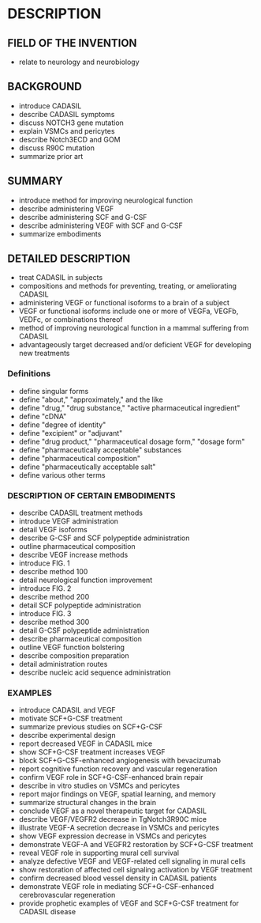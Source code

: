 # DESCRIPTION

## FIELD OF THE INVENTION

- relate to neurology and neurobiology

## BACKGROUND

- introduce CADASIL
- describe CADASIL symptoms
- discuss NOTCH3 gene mutation
- explain VSMCs and pericytes
- describe Notch3ECD and GOM
- discuss R90C mutation
- summarize prior art

## SUMMARY

- introduce method for improving neurological function
- describe administering VEGF
- describe administering SCF and G-CSF
- describe administering VEGF with SCF and G-CSF
- summarize embodiments

## DETAILED DESCRIPTION

- treat CADASIL in subjects
- compositions and methods for preventing, treating, or ameliorating CADASIL
- administering VEGF or functional isoforms to a brain of a subject
- VEGF or functional isoforms include one or more of VEGFa, VEGFb, VEDFc, or combinations thereof
- method of improving neurological function in a mammal suffering from CADASIL
- advantageously target decreased and/or deficient VEGF for developing new treatments

### Definitions

- define singular forms
- define "about," "approximately," and the like
- define "drug," "drug substance," "active pharmaceutical ingredient"
- define "cDNA"
- define "degree of identity"
- define "excipient" or "adjuvant"
- define "drug product," "pharmaceutical dosage form," "dosage form"
- define "pharmaceutically acceptable" substances
- define "pharmaceutical composition"
- define "pharmaceutically acceptable salt"
- define various other terms

### DESCRIPTION OF CERTAIN EMBODIMENTS

- describe CADASIL treatment methods
- introduce VEGF administration
- detail VEGF isoforms
- describe G-CSF and SCF polypeptide administration
- outline pharmaceutical composition
- describe VEGF increase methods
- introduce FIG. 1
- describe method 100
- detail neurological function improvement
- introduce FIG. 2
- describe method 200
- detail SCF polypeptide administration
- introduce FIG. 3
- describe method 300
- detail G-CSF polypeptide administration
- describe pharmaceutical composition
- outline VEGF function bolstering
- describe composition preparation
- detail administration routes
- describe nucleic acid sequence administration

### EXAMPLES

- introduce CADASIL and VEGF
- motivate SCF+G-CSF treatment
- summarize previous studies on SCF+G-CSF
- describe experimental design
- report decreased VEGF in CADASIL mice
- show SCF+G-CSF treatment increases VEGF
- block SCF+G-CSF-enhanced angiogenesis with bevacizumab
- report cognitive function recovery and vascular regeneration
- confirm VEGF role in SCF+G-CSF-enhanced brain repair
- describe in vitro studies on VSMCs and pericytes
- report major findings on VEGF, spatial learning, and memory
- summarize structural changes in the brain
- conclude VEGF as a novel therapeutic target for CADASIL
- describe VEGF/VEGFR2 decrease in TgNotch3R90C mice
- illustrate VEGF-A secretion decrease in VSMCs and pericytes
- show VEGF expression decrease in VSMCs and pericytes
- demonstrate VEGF-A and VEGFR2 restoration by SCF+G-CSF treatment
- reveal VEGF role in supporting mural cell survival
- analyze defective VEGF and VEGF-related cell signaling in mural cells
- show restoration of affected cell signaling activation by VEGF treatment
- confirm decreased blood vessel density in CADASIL patients
- demonstrate VEGF role in mediating SCF+G-CSF-enhanced cerebrovascular regeneration
- provide prophetic examples of VEGF and SCF+G-CSF treatment for CADASIL disease


